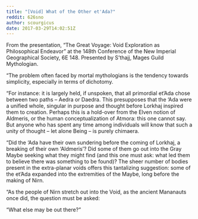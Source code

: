 ```yaml
---
title: "[Void] What of the Other et'Ada?"
reddit: 626sno
author: scourgicus
date: 2017-03-29T14:02:51Z
---
```


From the presentation, “The Great Voyage: Void Exploration as Philosophical Endeavor” at the 148th Conference of the New Imperial Geographical Society, 6E 148.  Presented by S’thajj, Mages Guild Mythologian.

“The problem often faced by mortal mythologians is the tendency towards simplicity, especially in terms of dichotomy.

“For instance:  it is largely held, if unspoken, that all primordial et’Ada chose between two paths – Aedra or Daedra.  This presupposes that the ‘Ada were a unified whole, singular in purpose and thought before Lorkhaj inspired them to creation.  Perhaps this is a hold-over from the Elven notion of Aldmeris, or the human conceptualization of Atmora:  this one cannot say.  But anyone who has spent any time among individuals will know that such a unity of thought – let alone Being – is purely chimaera.

“Did the ‘Ada have their own sundering before the coming of Lorkhaj, a breaking of their own ‘Aldmeris’?  Did some of them go out into the Gray Maybe seeking what they might find (and this one must ask:  what led them to believe there was something to be found)?  The sheer number of bodies present in the extra-planar voids offers this tantalizing suggestion:  some of the et’Ada expanded into the extremities of the Maybe, long before the making of Nirn.  

“As the people of Nirn stretch out into the Void, as the ancient Mananauts once did, the question must be asked:

“What else may be out there?”

